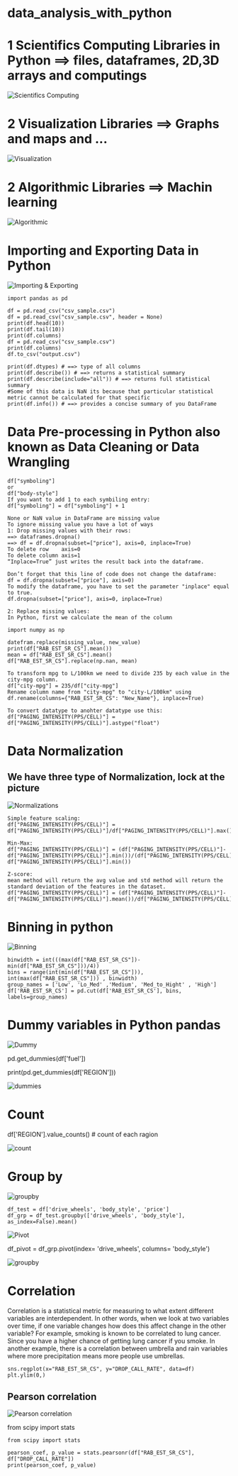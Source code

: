 
# data_analysis_with_python

# 1 Scientifics Computing Libraries in Python ==> files, dataframes, 2D,3D arrays and computings

![Scientifics Computing](z1.png)

# 2 Visualization Libraries ==> Graphs and maps and ...

![Visualization](z2.png)

# 2 Algorithmic Libraries ==> Machin learning


![Algorithmic](z3.png)


# Importing and Exporting Data in Python

![Importing & Exporting](z4.png)

```
import pandas as pd

df = pd.read_csv("csv_sample.csv")
df = pd.read_csv("csv_sample.csv", header = None)
print(df.head(10))
print(df.tail(10))
print(df.columns)
df = pd.read_csv("csv_sample.csv")
print(df.columns)
df.to_csv("output.csv")

print(df.dtypes) # ==> type of all columns
print(df.describe()) # ==> returns a statistical summary
print(df.describe(include="all")) # ==> returns full statistical summary
#Some of this data is NaN its because that particular statistical metric cannot be calculated for that specific
print(df.info()) # ==> provides a concise summary of you DataFrame

```

# Data Pre-processing in Python also known as Data Cleaning or Data Wrangling
```
df["symboling"]
or 
df["body-style"]
If you want to add 1 to each symbiling entry:
df["symboling"] = df["symboling"] + 1

None or NaN value in DataFrame are missing value 
To ignore missing value you have a lot of ways
1: Drop missing values with their rows:
==> dataframes.dropna()
==> df = df.dropna(subset=["price"], axis=0, inplace=True)
To delete row    axis=0
To delete column axis=1
“Inplace=True” just writes the result back into the dataframe.

Don’t forget that this line of code does not change the dataframe:
df = df.dropna(subset=["price"], axis=0)
To modify the dataframe, you have to set the parameter "inplace" equal to true.
df.dropna(subset=["price"], axis=0, inplace=True)

2: Replace missing values:
In Python, first we calculate the mean of the column

import numpy as np

datefram.replace(missing_value, new_value)
print(df["RAB_EST_SR_CS"].mean())
mean = df["RAB_EST_SR_CS"].mean()
df["RAB_EST_SR_CS"].replace(np.nan, mean)

To transform mpg to L/100km we need to divide 235 by each value in the city-mpg column.
df["city-mpg"] = 235/df["city-mpg"]
Rename column name from "city-mpg" to "city-L/100km" using
df.rename(columns={"RAB_EST_SR_CS": "New_Name"}, inplace=True)

To convert datatype to anohter datatype use this:
df["PAGING_INTENSITY(PPS/CELL)"] = df["PAGING_INTENSITY(PPS/CELL)"].astype("float")

```
# Data Normalization
## We have three type of Normalization, lock at the picture

![Normalizations](z5.png)

```
Simple feature scaling:
df["PAGING_INTENSITY(PPS/CELL)"] = df["PAGING_INTENSITY(PPS/CELL)"]/df["PAGING_INTENSITY(PPS/CELL)"].max()

Min-Max:
df["PAGING_INTENSITY(PPS/CELL)"] = (df["PAGING_INTENSITY(PPS/CELL)"]-df["PAGING_INTENSITY(PPS/CELL)"].min())/(df["PAGING_INTENSITY(PPS/CELL)"].max()-df["PAGING_INTENSITY(PPS/CELL)"].min())

Z-score:
mean method will return the avg value and std method will return the standard deviation of the features in the dataset.
df["PAGING_INTENSITY(PPS/CELL)"] = (df["PAGING_INTENSITY(PPS/CELL)"]-df["PAGING_INTENSITY(PPS/CELL)"].mean())/df["PAGING_INTENSITY(PPS/CELL)"].std()

```
# Binning in python

![Binning](z6.png)

```
binwidth = int(((max(df["RAB_EST_SR_CS"])-min(df["RAB_EST_SR_CS"]))/4))
bins = range(int(min(df["RAB_EST_SR_CS"])), int(max(df["RAB_EST_SR_CS"])) , binwidth)
group_names = ['Low', 'Lo_Med' ,'Medium', 'Med_to_Hight' , 'High']
df['RAB_EST_SR_CS'] = pd.cut(df['RAB_EST_SR_CS'], bins, labels=group_names)

```
# Dummy variables in Python pandas

![Dummy](z7.png)

pd.get_dummies(df['fuel'])

print(pd.get_dummies(df['REGION']))
  
![dummies](z8.png)

# Count

df['REGION'].value_counts() # count of each ragion

![count](z12.png)

# Group by

![groupby](z9.png)

```
df_test = df['drive_wheels', 'body_style', 'price']
df_grp = df_test.groupby(['drive_wheels', 'body_style'], as_index=False).mean()
```

![Pivot](z10.png)

df_pivot = df_grp.pivot(index= 'drive_wheels', columns= 'body_style')

![groupby](z11.png)

# Correlation

Correlation is a statistical metric for measuring to what extent different variables are interdependent.
In other words, when we look at two variables over time, if one variable changes how does this affect change in the other variable?
For example, smoking is known to be correlated to lung cancer. Since you have a higher chance of getting lung cancer if you smoke.
In another example, there is a correlation between umbrella and rain variables where more precipitation means more people use umbrellas.

```
sns.regplot(x="RAB_EST_SR_CS", y="DROP_CALL_RATE", data=df)
plt.ylim(0,)
```

## Pearson correlation

![Pearson correlation](z13.png)

from scipy import stats

```
from scipy import stats

pearson_coef, p_value = stats.pearsonr(df["RAB_EST_SR_CS"], df["DROP_CALL_RATE"])
print(pearson_coef, p_value)
```
